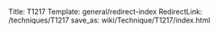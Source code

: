 Title: T1217
Template: general/redirect-index
RedirectLink: /techniques/T1217
save_as: wiki/Technique/T1217/index.html